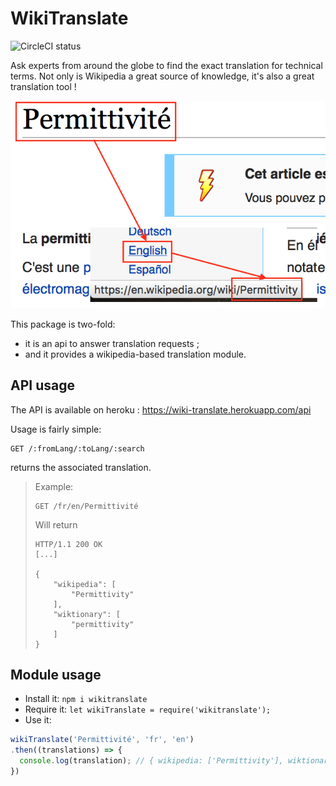# WikiTranslate

![CircleCI status](https://circleci.com/gh/n6g7/wikitranslate.png?circle-token=:circle-token)

Ask experts from around the globe to find the exact translation for technical terms.
Not only is Wikipedia a great source of knowledge, it's also a great translation tool !

![Wiki 1](https://github.com/n6g7/wikitranslate/blob/master/doc/wiki.png)

This package is two-fold:

 - it is an api to answer translation requests ;
 - and it provides a wikipedia-based translation module.

## API usage

The API is available on heroku : https://wiki-translate.herokuapp.com/api

Usage is fairly simple:

```
GET /:fromLang/:toLang/:search
```

returns the associated translation.

> Example:
> ```
> GET /fr/en/Permittivité
> ```
> Will return
> ```
> HTTP/1.1 200 OK
> [...]
>
> {
>     "wikipedia": [
>         "Permittivity"
>     ],
>     "wiktionary": [
>         "permittivity"
>     ]
> }
> ```

## Module usage

 - Install it: `npm i wikitranslate`
 - Require it: `let wikiTranslate = require('wikitranslate');`
 - Use it:

  ```js
  wikiTranslate('Permittivité', 'fr', 'en')
  .then((translations) => {
    console.log(translation); // { wikipedia: ['Permittivity'], wiktionary: ['Permittivity'] }
  })
  ```
